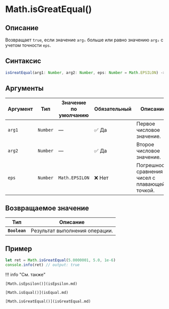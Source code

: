 # Math.isGreatEqual()

## Описание
Возвращает `true`, если значение `arg₁` больше или равно значению `arg₂` с учетом точности `eps`.

## Синтаксис
```javascript
isGreatEqual(arg1: Number, arg2: Number, eps: Number = Math.EPSILON) -> Boolean
``` 

## Аргументы
| Аргумент | Тип    | Значение по умолчанию | Обязательный | Описание                      |
|---------|--------|-----------------------|--------------|-------------------------------|
| `arg1`  | `Number` | —                     | ✅ Да         | Первое числовое значение.     |
| `arg2`  | `Number` | —                     | ✅ Да         | Второе числовое значение.     |
| `eps`   | `Number` | `Math.EPSILON`        | ❌ Нет        | Погрешность сравнения чисел с плавающей точкой. |

## Возвращаемое значение
| Тип    | Описание                      |
|--------|-------------------------------|
| **`Boolean`** | Результат выполнения операции. |

## Пример
``` javascript linenums="1"
let ret = Math.isGreatEqual(5.0000001, 5.0, 1e-6) 
console.info(ret) // output: true
``` 

!!! info "См. также"

    [Math.isEpsilon()](isEpsilon.md)

    [Math.isEqual()](isEqual.md)

    [Math.isGreatEqual()](isGreatEqual.md)
